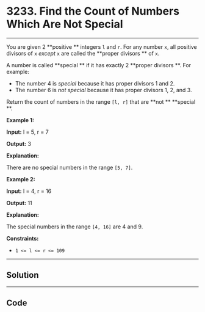 # 3233. Find the Count of Numbers Which Are Not Special

---

You are given 2 **positive ** integers `l` and `r`. For any number `x`, all positive divisors of `x` _except_ `x` are called the **proper divisors ** of `x`.

A number is called **special ** if it has exactly 2 **proper divisors **. For example:

  * The number 4 is _special_ because it has proper divisors 1 and 2.
  * The number 6 is _not special_ because it has proper divisors 1, 2, and 3.



Return the count of numbers in the range `[l, r]` that are **not ** **special **.

 

**Example 1:**

**Input:** l = 5, r = 7

**Output:** 3

**Explanation:**

There are no special numbers in the range `[5, 7]`.

**Example 2:**

**Input:** l = 4, r = 16

**Output:** 11

**Explanation:**

The special numbers in the range `[4, 16]` are 4 and 9.

 

**Constraints:**

  * `1 <= l <= r <= 109`

---

## Solution



---

## Code
```python


```